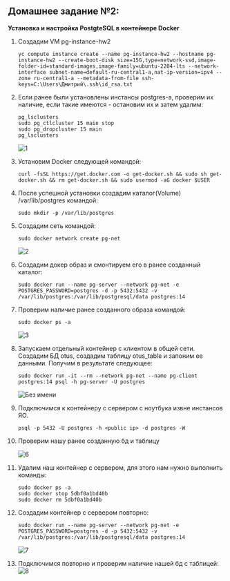 ## **Домашнее задание №2:**
**Установка и настройка PostgteSQL в контейнере Docker**

1.  Создадим VM pg-instance-hw2
    ```
    yc compute instance create --name pg-instance-hw2 --hostname pg-instance-hw2 --create-boot-disk size=15G,type=network-ssd,image-folder-id=standard-images,image-family=ubuntu-2204-lts --network-interface subnet-name=default-ru-central1-a,nat-ip-version=ipv4 --zone ru-central1-a --metadata-from-file ssh-keys=C:\Users\Дмитрий\.ssh\id_rsa.txt
    ```

2. Если ранее были установлены инстансы postgres-а, проверим их наличие, если такие имеются - остановим их и затем удалим:
    ```
    pg_lsclusters
    sudo pg_ctlcluster 15 main stop
    sudo pg_dropcluster 15 main
    pg_lsclusters
    ```
    ![1](https://user-images.githubusercontent.com/97864676/200368311-bd62a044-1e7a-451c-8313-672511f7366e.png)


3. Установим Docker следующей командой:
    ```
    curl -fsSL https://get.docker.com -o get-docker.sh && sudo sh get-docker.sh && rm get-docker.sh && sudo usermod -aG docker $USER
    ```
4. После успешной установки создадим каталог(Volume) /var/lib/postgres командой:
    ```
    sudo mkdir -p /var/lib/postgres 
    ```
5. Создадим сеть командой:
    ```
    sudo docker network create pg-net
    ```
    ![2](https://user-images.githubusercontent.com/97864676/200368344-dfbe08de-2aee-4b83-a63d-b5d462edc1fb.png) 
6. Создадим докер образ и смонтируем его в ранее созданный каталог:
    ```
    sudo docker run --name pg-server --network pg-net -e POSTGRES_PASSWORD=postgres -d -p 5432:5432 -v /var/lib/postgres:/var/lib/postgresql/data postgres:14
    ```
7. Проверим наличие ранее созданного образа командой:
    ```
    sudo docker ps -a
    ```
    ![3](https://user-images.githubusercontent.com/97864676/200368370-8eccc8ec-3cea-4ddd-8fc8-82ee4f42ea03.png)
8. Запускаем отдельный контейнер с клиентом в общей сети. Создадим БД otus, создадим таблицу otus_table и запоним ее данными. Получим в результате следующее:
    ```
    sudo docker run -it --rm --network pg-net --name pg-client postgres:14 psql -h pg-server -U postgres
    ```
    ![Без имени](https://user-images.githubusercontent.com/97864676/200368436-95aa0ce9-a90e-49b1-a62a-9e79fc271af2.png)
9. Подключимся к контейнеру с сервером с ноутбука извне инстансов ЯО.
    ```
    psql -p 5432 -U postgres -h <public ip> -d postgres -W
    ```

10. Проверим нашу ранее созданную бд и таблицу

    ![6](https://user-images.githubusercontent.com/97864676/200368501-185eef70-8326-480e-9063-a534198a17b5.png)

11. Удалим наш контейнер с сервером, для этого нам нужно выполнить команды:
    ```
    sudo docker ps -a
    sudo docker stop 5dbf0a1bd40b  
    sudo docker rm 5dbf0a1bd40b
    ```
12. Создадим контейнер с сервером повторно:
     ```
    sudo docker run --name pg-server --network pg-net -e POSTGRES_PASSWORD=postgres -d -p 5432:5432 -v /var/lib/postgres:/var/lib/postgresql/data postgres:14
    ```
    ![7](https://user-images.githubusercontent.com/97864676/200369463-d03ab426-6312-4d49-bbd4-c13d8227b268.png)


13. Подключимся повторно и проверим наличие нашей бд с таблицей:
    ![8](https://user-images.githubusercontent.com/97864676/200369556-9ac45a18-6bd7-42bb-b8e5-a247628a2744.png)

    
    

